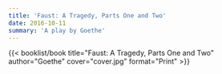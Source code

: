 ```yaml
---
title: 'Faust: A Tragedy, Parts One and Two'
date: 2016-10-11
summary: 'A play by Goethe'
---
```


{{< booklist/book
title="Faust: A Tragedy, Parts One and Two"
author="Goethe"
cover="cover.jpg"
format="Print" >}}
